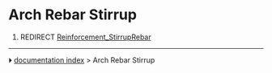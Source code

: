 # Arch Rebar Stirrup
1.  REDIRECT [Reinforcement_StirrupRebar](Reinforcement_StirrupRebar.md)



---
⏵ [documentation index](../README.md) > Arch Rebar Stirrup
